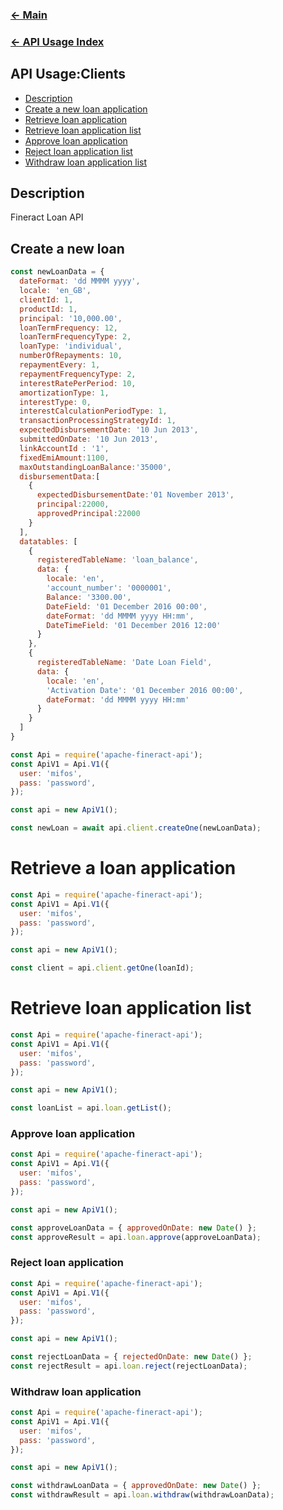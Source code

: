 
### [<- Main](../../../README.md)
### [<- API Usage Index](./usage.index.md)


## API Usage:Clients

- [Description](#description)
- [Create a new loan application](#create-a-new-loan)
- [Retrieve loan application](#retrieve-loan-application)
- [Retrieve loan application list](#retrieve-loan-application-list)
- [Approve loan application](#approve-loan-application)
- [Reject loan application list](#rject-loan-application)
- [Withdraw loan application list](#withdraw-loan-application)



## Description

Fineract Loan API

## Create a new loan 

```js
const newLoanData = {
  dateFormat: 'dd MMMM yyyy',
  locale: 'en_GB',
  clientId: 1,
  productId: 1,
  principal: '10,000.00',
  loanTermFrequency: 12,
  loanTermFrequencyType: 2,
  loanType: 'individual',
  numberOfRepayments: 10,
  repaymentEvery: 1,
  repaymentFrequencyType: 2,
  interestRatePerPeriod: 10,
  amortizationType: 1,
  interestType: 0,
  interestCalculationPeriodType: 1,
  transactionProcessingStrategyId: 1,
  expectedDisbursementDate: '10 Jun 2013',
  submittedOnDate: '10 Jun 2013',
  linkAccountId : '1',
  fixedEmiAmount:1100,
  maxOutstandingLoanBalance:'35000',
  disbursementData:[
    {
      expectedDisbursementDate:'01 November 2013',
      principal:22000,
      approvedPrincipal:22000
    }
  ],
  datatables: [
    {
      registeredTableName: 'loan_balance',
      data: {
        locale: 'en',
        'account_number': '0000001',
        Balance: '3300.00',
        DateField: '01 December 2016 00:00',
        dateFormat: 'dd MMMM yyyy HH:mm',
        DateTimeField: '01 December 2016 12:00'
      }
    },
    {
      registeredTableName: 'Date Loan Field',
      data: {
        locale: 'en',
        'Activation Date': '01 December 2016 00:00',
        dateFormat: 'dd MMMM yyyy HH:mm'
      }
    }
  ]
}

const Api = require('apache-fineract-api');
const ApiV1 = Api.V1({
  user: 'mifos',
  pass: 'password',
});

const api = new ApiV1();

const newLoan = await api.client.createOne(newLoanData);
```

# Retrieve a loan application 
    
```js
const Api = require('apache-fineract-api');
const ApiV1 = Api.V1({
  user: 'mifos',
  pass: 'password',
});

const api = new ApiV1();

const client = api.client.getOne(loanId);
```

# Retrieve loan application list
    
```js
const Api = require('apache-fineract-api');
const ApiV1 = Api.V1({
  user: 'mifos',
  pass: 'password',
});

const api = new ApiV1();

const loanList = api.loan.getList();
```

### Approve loan application

```js
const Api = require('apache-fineract-api');
const ApiV1 = Api.V1({
  user: 'mifos',
  pass: 'password',
});

const api = new ApiV1();

const approveLoanData = { approvedOnDate: new Date() };
const approveResult = api.loan.approve(approveLoanData);

```

### Reject loan application

```js
const Api = require('apache-fineract-api');
const ApiV1 = Api.V1({
  user: 'mifos',
  pass: 'password',
});

const api = new ApiV1();

const rejectLoanData = { rejectedOnDate: new Date() };
const rejectResult = api.loan.reject(rejectLoanData);

```

### Withdraw loan application

```js
const Api = require('apache-fineract-api');
const ApiV1 = Api.V1({
  user: 'mifos',
  pass: 'password',
});

const api = new ApiV1();

const withdrawLoanData = { approvedOnDate: new Date() };
const withdrawResult = api.loan.withdraw(withdrawLoanData);

```